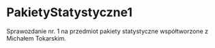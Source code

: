 # PakietyStatystyczne1
Sprawozdanie nr. 1 na przedmiot pakiety statystyczne współtworzone z Michałem Tokarskim.
